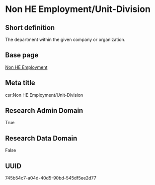 # Non HE Employment/Unit-Division
## Short definition
The department within the given company or organization.
## Base page
[Non HE Employment](https://github.com/EuroCRIS/CASRAI-Dictionairies/blob/main/Objects/Non%20HE%20Employment.md)
## Meta title
csr:Non HE Employment/Unit-Division
## Research Admin Domain
True
## Research Data Domain
False
## UUID
745b54c7-a04d-40d5-90bd-545df5ee2d77
